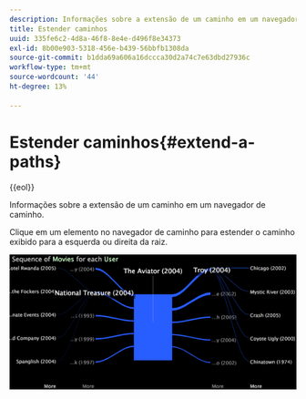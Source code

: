 ```yaml
---
description: Informações sobre a extensão de um caminho em um navegador de caminho.
title: Estender caminhos
uuid: 335fe6c2-4d8a-46f8-8e4e-d496f8e34373
exl-id: 8b00e903-5318-456e-b439-56bbfb1308da
source-git-commit: b1dda69a606a16dccca30d2a74c7e63dbd27936c
workflow-type: tm+mt
source-wordcount: '44'
ht-degree: 13%

---
```


# Estender caminhos{#extend-a-paths}

{{eol}}

Informações sobre a extensão de um caminho em um navegador de caminho.

Clique em um elemento no navegador de caminho para estender o caminho exibido para a esquerda ou direita da raiz.

![](assets/vis_PathBrowser_ExplorePaths.png)
